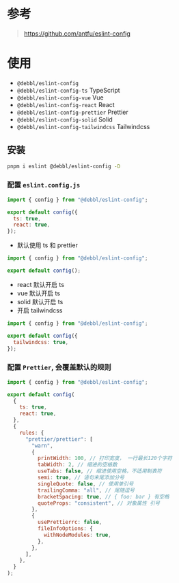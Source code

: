 # 参考

> https://github.com/antfu/eslint-config

# 使用

- `@debbl/eslint-config`
- `@debbl/eslint-config-ts` TypeScript
- `@debbl/eslint-config-vue` Vue
- `@debbl/eslint-config-react` React
- `@debbl/eslint-config-prettier` Prettier
- `@debbl/eslint-config-solid` Solid
- `@debbl/eslint-config-tailwindcss` Tailwindcss

## 安装

```bash
pnpm i eslint @debbl/eslint-config -D
```

### 配置 `eslint.config.js`

```js
import { config } from "@debbl/eslint-config";

export default config({
  ts: true,
  react: true,
});
```

- 默认使用 ts 和 prettier

```js
import { config } from "@debbl/eslint-config";

export default config();
```

- react 默认开启 ts
- vue 默认开启 ts
- solid 默认开启 ts
- 开启 tailwindcss

```js
import { config } from "@debbl/eslint-config";

export default config({
  tailwindcss: true,
});
```

### 配置 `Prettier`, 会覆盖默认的规则

```js
import { config } from "@debbl/eslint-config";

export default config(
  {
    ts: true,
    react: true,
  },
  {
    rules: {
      "prettier/prettier": [
        "warn",
        {
          printWidth: 100, // 打印宽度， 一行最长120个字符
          tabWidth: 2, // 缩进的空格数
          useTabs: false, // 缩进使用空格，不适用制表符
          semi: true, // 语句末尾添加分号
          singleQuote: false, // 使用单引号
          trailingComma: "all", // 尾随逗号
          bracketSpacing: true, // { foo: bar } 有空格
          quoteProps: "consistent", // 对象属性 引号
        },
        {
          usePrettierrc: false,
          fileInfoOptions: {
            withNodeModules: true,
          },
        },
      ],
    },
  }
);
```
